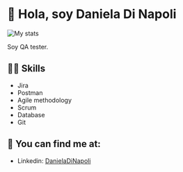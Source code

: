 # 👋 Hola, soy Daniela Di Napoli
![My stats](https://github-readme-stats.vercel.app/api?username=tunombredeusuario&count_private=true&show_icons=true&theme=radical)

Soy QA tester.

## 💪🏼 Skills
- Jira
- Postman
- Agile methodology
- Scrum
- Database
- Git

## 👀 You can find me at:
- Linkedin: [DanielaDiNapoli](https://www.linkedin.com/in/daniela-dinapoli/)
